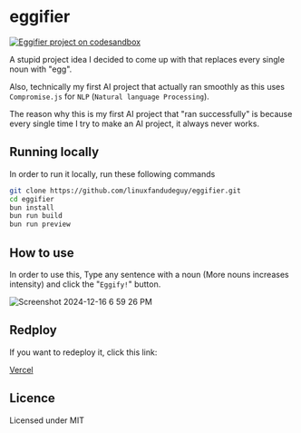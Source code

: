 # eggifier

[![Eggifier project on codesandbox](https://github.com/user-attachments/assets/0e3a2d1d-4ded-4942-b1d8-8fb45455bbab)](https://codesandbox.io/p/github/linuxfandudeguy/eggifier/master?import=true)

 A stupid project idea I decided to come up with that replaces every single noun with "egg".

Also, technically my first AI project that actually ran smoothly as this uses `Compromise.js` for `NLP` (`Natural language Processing`).

The reason why this is my first AI project that "ran successfully" is because every single time I try to make an AI project, it always never works.


## Running locally

 In order to run it locally, run these following commands

```bash
git clone https://github.com/linuxfandudeguy/eggifier.git
cd eggifier
bun install
bun run build
bun run preview
```
## How to use

In order to use this, Type any sentence with a noun (More nouns increases intensity) and click the "`Eggify!`" button.

![Screenshot 2024-12-16 6 59 26 PM](https://github.com/user-attachments/assets/0546dab3-e85d-40c4-a710-9e14db780589)


## Redploy

If you want to redeploy it, click this link:

[Vercel](https://vercel.com/new/git/external?repository-url=https://github.com/linuxfandudeguy/eggifier)

## Licence

Licensed under MIT
